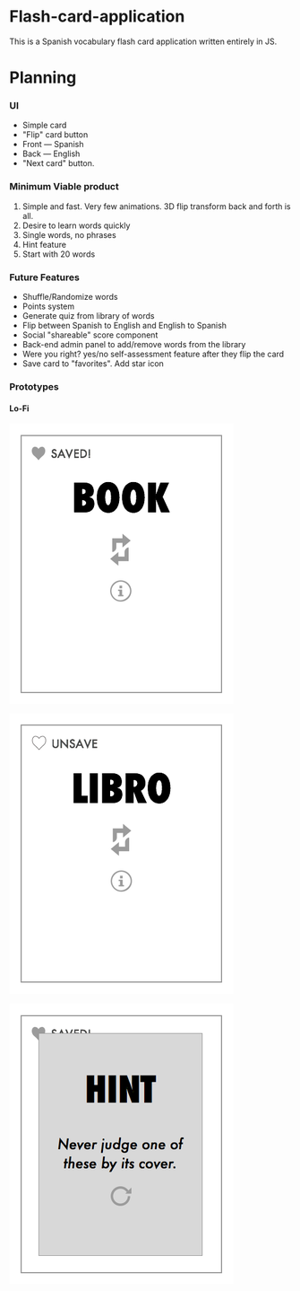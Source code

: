 # Flash-card-application

This is a Spanish vocabulary flash card application written entirely in JS.

# Planning

### UI

* Simple card
* "Flip" card button
* Front &mdash; Spanish
* Back &mdash; English
* "Next card" button.

### Minimum Viable product

1. Simple and fast. Very few animations. 3D flip transform back and forth is all.
2. Desire to learn words quickly
3. Single words, no phrases
4. Hint feature
5. Start with 20 words


### Future Features

* Shuffle/Randomize words
* Points system
* Generate quiz from library of words
* Flip between Spanish to English and English to Spanish
* Social "shareable" score component
* Back-end admin panel to add/remove words from the library
* Were you right? yes/no self-assessment feature after they flip the card
* Save card to "favorites". Add star icon

### Prototypes
#### Lo-Fi

![spanish card face](https://raw.githubusercontent.com/heyjohnmurray/Flash-card-application/master/prototypes/lo-fi/card-face-english.png)

![english card face](https://raw.githubusercontent.com/heyjohnmurray/Flash-card-application/master/prototypes/lo-fi/card-face-spanish.png)

![modal for hinting](https://raw.githubusercontent.com/heyjohnmurray/Flash-card-application/master/prototypes/lo-fi/modal-hint.png)